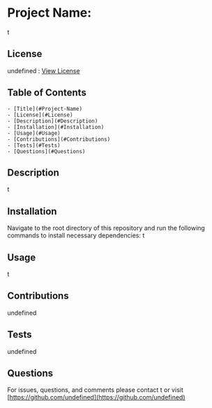 
# Project Name:
t
## License
undefined : [View License](undefined)
## Table of Contents
    - [Title](#Project-Name)
    - [License](#License)
    - [Description](#Description)
    - [Installation](#Installation)
    - [Usage](#Usage)
    - [Contributions](#Contributions)
    - [Tests](#Tests)
    - [Questions](#Questions)
## Description
t
## Installation
Navigate to the root directory of this repository and run the following commands to install necessary dependencies:
t
## Usage
t
## Contributions 
undefined
## Tests 
undefined
## Questions 
For issues, questions, and comments please contact t or visit [https://github.com/undefined](https://github.com/undefined) 
        
